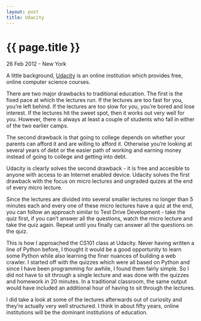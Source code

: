 ```yaml
---
layout: post
title: Udacity 
---
```


{{ page.title }}
================

<p class="meta">26 Feb 2012 - New York     </p>

A little background, [Udacity](http://www.udacity.com) is an online institution which provides free, online computer science courses. 

There are two major drawbacks to traditional education. The first is the fixed pace at which the lectures run. If the lectures are too fast for you, you’re left behind. If the lectures are too slow for you, you’re bored and lose interest. If the lectures hit the sweet spot, then it works out very well for you. However, there is always at least a couple of students who fall in either of the two earlier camps.

The second drawback is that going to college depends on whether your parents can afford it and are willing to afford it. Otherwise you’re looking at several years of debt or the easier path of working and earning money instead of going to college and getting into debt.

Udacity is clearly solves the second drawback - it is free and accesible to anyone with access to an Internet enabled device. Udacity solves the first drawback with the focus on micro lectures and ungraded quizes at the end of every micro lecture.

Since the lectures are divided into several smaller lectures no longer than 5 minutes each and every one of these micro lectures have a quiz at the end, you can follow an approach similar to Test Drive Development - take the quiz first, if you can’t answer all the questions, watch the micro lecture and take the quiz again. Repeat until you finally can answer all the questions on the quiz.

This is how I approached the CS101 class at Udacity. Never having written a line of Python before, I thought it would be a good opportunity to learn some Python while also learning the finer nuances of building a web crawler. I started off with the quizzes which were all based on Python and since I have been programming for awhile, I found them fairly simple. So I did not have to sit through a single lecture and was done with the quizzes and homework in 20 minutes. In a traditional classroom, the same output would have included an additional hour of having to sit through the lectures.

I did take a look at some of the lectures afterwards out of curiosity and they’re actually very well structured. I think in about fifty years, online institutions will be the dominant institutions of education. 
